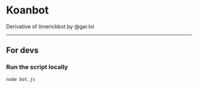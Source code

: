 # Koanbot

Derivative of limerickbot by @gar.lol


----

## For devs 

### Run the script locally
```
node bot.js
```

